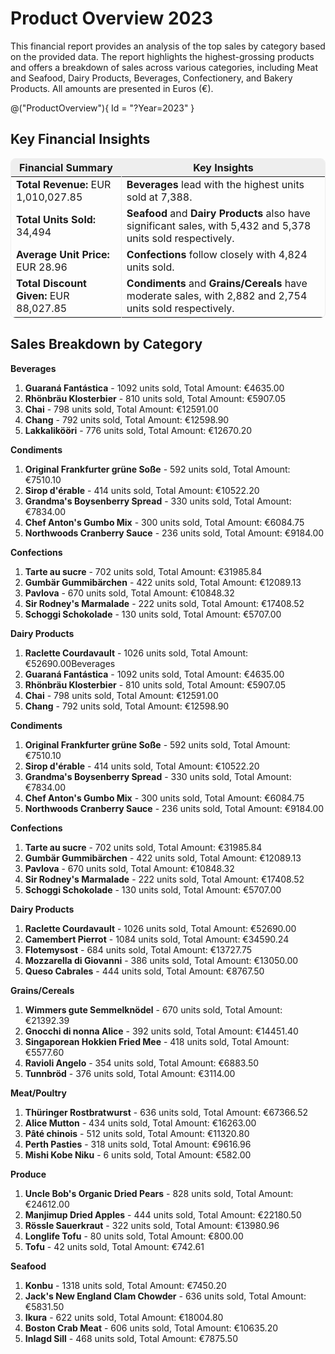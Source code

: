 <style>
    .product-overview-table {
        margin-bottom: 20px;
    }

    .product-overview-key-insights table {
        border: 1px solid #eee;
        border-radius: 8px;
    }

    .product-overview-key-insights table tr {
        border: none;
    }

    .product-overview-key-insights table th {
        background: #eee;
    }

    .product-overview-key-insights table th,
    .product-overview-key-insights table td {
        border: none;
    }

    .product-overview-key-insights table th:first-child,
    .product-overview-key-insights table td:first-child {
        border-right: 1px solid #eee;
    }

</style>

# Product Overview 2023

This financial report provides an analysis of the top sales by category based on the provided data. The report highlights the highest-grossing products and offers a breakdown of sales across various categories, including Meat and Seafood, Dairy Products, Beverages, Confectionery, and Bakery Products. All amounts are presented in Euros (€).

<div class="product-overview-table">

@("ProductOverview"){ Id = "?Year=2023" }

</div>

## Key Financial Insights
<div class="product-overview-key-insights">

| **Financial Summary**    | **Key Insights** |
|------------------------|-----------------------------------------------------------|
| **Total Revenue:** EUR 1,010,027.85           |  **Beverages** lead with the highest units sold at 7,388.       |
| **Total Units Sold:** 34,494      | **Seafood** and **Dairy Products** also have significant sales, with 5,432 and 5,378 units sold respectively.         |
| **Average Unit Price:** EUR 28.96    | **Confections** follow closely with 4,824 units sold.         |
| **Total Discount Given:** EUR 88,027.85   | **Condiments** and **Grains/Cereals** have moderate sales, with 2,882 and 2,754 units sold respectively.        |
 
 </div>                     

## **Sales Breakdown by Category**

**Beverages**
1. **Guaraná Fantástica** - 1092 units sold, Total Amount: €4635.00
2. **Rhönbräu Klosterbier** - 810 units sold, Total Amount: €5907.05
3. **Chai** - 798 units sold, Total Amount: €12591.00
4. **Chang** - 792 units sold, Total Amount: €12598.90
5. **Lakkalikööri** - 776 units sold, Total Amount: €12670.20

**Condiments**
1. **Original Frankfurter grüne Soße** - 592 units sold, Total Amount: €7510.10
2. **Sirop d'érable** - 414 units sold, Total Amount: €10522.20
3. **Grandma's Boysenberry Spread** - 330 units sold, Total Amount: €7834.00
4. **Chef Anton's Gumbo Mix** - 300 units sold, Total Amount: €6084.75
5. **Northwoods Cranberry Sauce** - 236 units sold, Total Amount: €9184.00

**Confections**
1. **Tarte au sucre** - 702 units sold, Total Amount: €31985.84
2. **Gumbär Gummibärchen** - 422 units sold, Total Amount: €12089.13
3. **Pavlova** - 670 units sold, Total Amount: €10848.32
4. **Sir Rodney's Marmalade** - 222 units sold, Total Amount: €17408.52
5. **Schoggi Schokolade** - 130 units sold, Total Amount: €5707.00

**Dairy Products**
1. **Raclette Courdavault** - 1026 units sold, Total Amount: €52690.00Beverages
2. **Guaraná Fantástica** - 1092 units sold, Total Amount: €4635.00
3. **Rhönbräu Klosterbier** - 810 units sold, Total Amount: €5907.05
4. **Chai** - 798 units sold, Total Amount: €12591.00
5. **Chang** - 792 units sold, Total Amount: €12598.90

**Condiments**
1. **Original Frankfurter grüne Soße** - 592 units sold, Total Amount: €7510.10
2. **Sirop d'érable** - 414 units sold, Total Amount: €10522.20
3. **Grandma's Boysenberry Spread** - 330 units sold, Total Amount: €7834.00
4. **Chef Anton's Gumbo Mix** - 300 units sold, Total Amount: €6084.75
5. **Northwoods Cranberry Sauce** - 236 units sold, Total Amount: €9184.00

**Confections**
1. **Tarte au sucre** - 702 units sold, Total Amount: €31985.84
2. **Gumbär Gummibärchen** - 422 units sold, Total Amount: €12089.13
3. **Pavlova** - 670 units sold, Total Amount: €10848.32
4. **Sir Rodney's Marmalade** - 222 units sold, Total Amount: €17408.52
5. **Schoggi Schokolade** - 130 units sold, Total Amount: €5707.00

**Dairy Products**
1. **Raclette Courdavault** - 1026 units sold, Total Amount: €52690.00
2. **Camembert Pierrot** - 1084 units sold, Total Amount: €34590.24
3. **Flotemysost** - 684 units sold, Total Amount: €13727.75
4. **Mozzarella di Giovanni** - 386 units sold, Total Amount: €13050.00
5. **Queso Cabrales** - 444 units sold, Total Amount: €8767.50

**Grains/Cereals**
1. **Wimmers gute Semmelknödel** - 670 units sold, Total Amount: €21392.39
2. **Gnocchi di nonna Alice** - 392 units sold, Total Amount: €14451.40
3. **Singaporean Hokkien Fried Mee** - 418 units sold, Total Amount: €5577.60
4. **Ravioli Angelo** - 354 units sold, Total Amount: €6883.50
5. **Tunnbröd** - 376 units sold, Total Amount: €3114.00

**Meat/Poultry**
1. **Thüringer Rostbratwurst** - 636 units sold, Total Amount: €67366.52
2. **Alice Mutton** - 434 units sold, Total Amount: €16263.00
3. **Pâté chinois** - 512 units sold, Total Amount: €11320.80
4. **Perth Pasties** - 318 units sold, Total Amount: €9616.96
5. **Mishi Kobe Niku** - 6 units sold, Total Amount: €582.00

**Produce**
1. **Uncle Bob's Organic Dried Pears** - 828 units sold, Total Amount: €24612.00
2. **Manjimup Dried Apples** - 444 units sold, Total Amount: €22180.50
3. **Rössle Sauerkraut** - 322 units sold, Total Amount: €13980.96
4. **Longlife Tofu** - 80 units sold, Total Amount: €800.00
5. **Tofu** - 42 units sold, Total Amount: €742.61

**Seafood**
1. **Konbu** - 1318 units sold, Total Amount: €7450.20
2. **Jack's New England Clam Chowder** - 636 units sold, Total Amount: €5831.50
3. **Ikura** - 622 units sold, Total Amount: €18004.80
4. **Boston Crab Meat** - 606 units sold, Total Amount: €10635.20
5. **Inlagd Sill** - 468 units sold, Total Amount: €7875.50